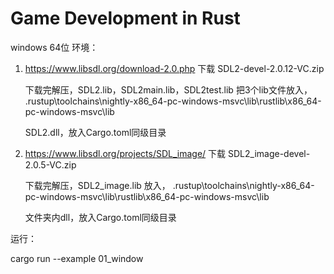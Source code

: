 # Game Development in Rust
 
windows 64位 环境：

1. https://www.libsdl.org/download-2.0.php 下载 SDL2-devel-2.0.12-VC.zip

   下载完解压，SDL2.lib，SDL2main.lib，SDL2test.lib 把3个lib文件放入，
   .rustup\toolchains\nightly-x86_64-pc-windows-msvc\lib\rustlib\x86_64-pc-windows-msvc\lib

   SDL2.dll，放入Cargo.toml同级目录

2. https://www.libsdl.org/projects/SDL_image/ 下载 SDL2_image-devel-2.0.5-VC.zip

   下载完解压，SDL2_image.lib 放入，
   .rustup\toolchains\nightly-x86_64-pc-windows-msvc\lib\rustlib\x86_64-pc-windows-msvc\lib

   文件夹内dll，放入Cargo.toml同级目录

运行：

cargo run --example 01_window